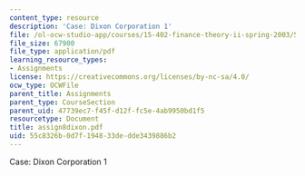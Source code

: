 ```yaml
---
content_type: resource
description: 'Case: Dixon Corporation 1'
file: /ol-ocw-studio-app/courses/15-402-finance-theory-ii-spring-2003/55c8326b0d7f194833dedde3439886b2_assign8dixon.pdf
file_size: 67900
file_type: application/pdf
learning_resource_types:
- Assignments
license: https://creativecommons.org/licenses/by-nc-sa/4.0/
ocw_type: OCWFile
parent_title: Assignments
parent_type: CourseSection
parent_uid: 47739ec7-f45f-d12f-fc5e-4ab9950bd1f5
resourcetype: Document
title: assign8dixon.pdf
uid: 55c8326b-0d7f-1948-33de-dde3439886b2
---
```

Case: Dixon Corporation 1